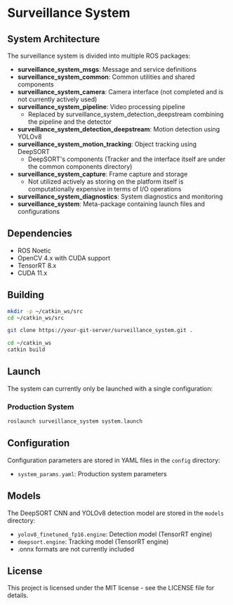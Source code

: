# Surveillance System

## System Architecture

The surveillance system is divided into multiple ROS packages:

- **surveillance_system_msgs**: Message and service definitions
- **surveillance_system_common**: Common utilities and shared components
- **surveillance_system_camera**: Camera interface (not completed and is not currently actively used)
- **surveillance_system_pipeline**: Video processing pipeline
    - Replaced by surveillance_system_detection_deepstream combining the pipeline and the detector
- **surveillance_system_detection_deepstream**: Motion detection using YOLOv8
- **surveillance_system_motion_tracking**: Object tracking using DeepSORT
   -  DeepSORT's components (Tracker and the interface itself are under the common components directory)
- **surveillance_system_capture**: Frame capture and storage
   -  Not utilized actively as storing on the platform itself is computationally expensive in terms of I/O operations
- **surveillance_system_diagnostics**: System diagnostics and monitoring
- **surveillance_system**: Meta-package containing launch files and configurations

## Dependencies

- ROS Noetic
- OpenCV 4.x with CUDA support
- TensorRT 8.x
- CUDA 11.x

## Building

```bash
mkdir -p ~/catkin_ws/src
cd ~/catkin_ws/src

git clone https://your-git-server/surveillance_system.git .

cd ~/catkin_ws
catkin build
```

## Launch

The system can currently only be launched with a single configuration:

### Production System

```bash
roslaunch surveillance_system system.launch
```

## Configuration

Configuration parameters are stored in YAML files in the `config` directory:

- `system_params.yaml`: Production system parameters

## Models

The DeepSORT CNN and YOLOv8 detection model are stored in the `models` directory:

- `yolov8_finetuned_fp16.engine`: Detection model (TensorRT engine)
- `deepsort.engine`: Tracking model (TensorRT engine)
- .onnx formats are not currently included


## License

This project is licensed under the MIT license - see the LICENSE file for details.
